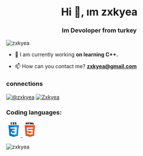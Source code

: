 <h1 align="center">Hi 👋, ım zxkyea</h1>
<h3 align="center">Im Devoloper from turkey</h3>

<p align="left"> <img src="https://komarev.com/ghpvc/?username=zxkyea&label=Profile%20views&color=0e75b6&style=flat" alt="zxkyea" /> </p>

<!---<p align="left"> <a href="https://github.com/ryo-ma/github-profile-trophy"><img src="https://github-profile-trophy.vercel.app/?username=zxkyea" alt="zxkyea" /></a> </p>--->


- 🔭 I am currently working **on learning C++.**

 - 📫 How can you contact me? **zxkyea@gmail.com** 

<h3 align="left">connections</h3>
<p align="left">
<a href="https://www.youtube.com/@Zxkyea" target="blank"><img align="center" src="https://raw.githubusercontent.com/rahuldkjain/github-profile-readme-generator/master/src/images/icons/Social/youtube.svg" alt="@zxkyea" height="30" width="40" /></a>
<a href="https://discord.gg/Zxkyea" target="blank"><img align="center" src="https://raw.githubusercontent.com/rahuldkjain/github-profile-readme-generator/master/src/images/icons/Social/discord.svg" alt="Zxkyea" height="30" width="40" /></a>
</p>

<h3 align="left">Coding languages:</h3>
<!---<p align="left"> <a href="https://www.w3schools.com/cpp/" target="_blank" rel="noreferrer"> <img src="https://raw.githubusercontent.com/devicons/devicon/master/icons/cplusplus/cplusplus-original.svg" alt="cplusplus" width="40" height="40"/> </a> ---> <a href="https://www.w3schools.com/css/" target="_blank" rel="noreferrer"> <img src="https://raw.githubusercontent.com/devicons/devicon/master/icons/css3/css3-original-wordmark.svg" alt="css3" width="40" height="40"/> </a> <a href="https://www.w3.org/html/" target="_blank" rel="noreferrer"> <img src="https://raw.githubusercontent.com/devicons/devicon/master/icons/html5/html5-original-wordmark.svg" alt="html5" width="40" height="40"/> </a> </p>

<p><img align="center" src="https://github-readme-streak-stats.herokuapp.com/?user=zxkyea&" alt="zxkyea" /></p>


<!---
zxkyea/zxkyea is a ✨ special ✨ repository because its `README.md` (this file) appears on your GitHub profile.
You can click the Preview link to take a look at your changes.
--->
